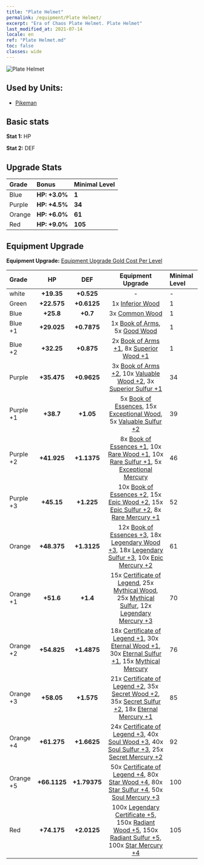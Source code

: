 ```yaml
---
title: "Plate Helmet"
permalink: /equipment/Plate Helmet/
excerpt: "Era of Chaos Plate Helmet. Plate Helmet"
last_modified_at: 2021-07-14
locale: en
ref: "Plate Helmet.md"
toc: false
classes: wide
---
```


  ![Plate Helmet](/images/e/e_1012.png)

## Used by Units:

* [Pikeman](/units/Pikeman/) 


## Basic stats
 **Stat 1:** HP

 **Stat 2:** DEF

## Upgrade Stats

  |     Grade    |   Bonus | Minimal Level | 
  |:-------------|:--------|:--------------| 
  | Blue | **HP: +3.0%** | **1** | 
  | Purple | **HP: +4.5%** | **34** | 
  | Orange | **HP: +6.0%** | **61** | 
  | Red | **HP: +9.0%** | **105** | 


## Equipment Upgrade
 **Equipment Upgrade:** [Equipment Upgrade Gold Cost Per Level](/equipment/EquipmentUpgradeCostPerLevel/) 

  |          Grade      | HP | DEF | Equipment Upgrade | Minimal Level |
  |:--------------------|:---------:|:---------:|:----------------:|:--------------|
  | white | **+19.35** | **+0.525** | - | - |
  | Green | **+22.575** | **+0.6125** | 1x [Inferior Wood](/Items/mat_1/) | 1 |
  | Blue | **+25.8** | **+0.7** | 3x [Common Wood](/Items/mat_7/) | 1 |
  | Blue +1 | **+29.025** | **+0.7875** | 1x [Book of Arms](/Items/mat_18/), 5x [Good Wood](/Items/mat_13/) | 1 |
  | Blue +2 | **+32.25** | **+0.875** | 2x [Book of Arms +1](/Items/mat_25/), 8x [Superior Wood +1](/Items/mat_20/) | 1 |
  | Purple | **+35.475** | **+0.9625** | 3x [Book of Arms +2](/Items/mat_32/), 10x [Valuable Wood +2](/Items/mat_27/), 3x [Superior Sulfur +1](/Items/mat_22/) | 34 |
  | Purple +1 | **+38.7** | **+1.05** | 5x [Book of Essences](/Items/mat_39/), 15x [Exceptional Wood](/Items/mat_34/), 5x [Valuable Sulfur +2](/Items/mat_29/) | 39 |
  | Purple +2 | **+41.925** | **+1.1375** | 8x [Book of Essences +1](/Items/mat_46/), 10x [Rare Wood +1](/Items/mat_41/), 10x [Rare Sulfur +1](/Items/mat_43/), 5x [Exceptional Mercury](/Items/mat_35/) | 46 |
  | Purple +3 | **+45.15** | **+1.225** | 10x [Book of Essences +2](/Items/mat_53/), 15x [Epic Wood +2](/Items/mat_48/), 15x [Epic Sulfur +2](/Items/mat_50/), 8x [Rare Mercury +1](/Items/mat_42/) | 52 |
  | Orange | **+48.375** | **+1.3125** | 12x [Book of Essences +3](/Items/mat_60/), 18x [Legendary Wood +3](/Items/mat_55/), 18x [Legendary Sulfur +3](/Items/mat_57/), 10x [Epic Mercury +2](/Items/mat_49/) | 61 |
  | Orange +1 | **+51.6** | **+1.4** | 15x [Certificate of Legend](/Items/mat_67/), 25x [Mythical Wood](/Items/mat_62/), 25x [Mythical Sulfur](/Items/mat_64/), 12x [Legendary Mercury +3](/Items/mat_56/) | 70 |
  | Orange +2 | **+54.825** | **+1.4875** | 18x [Certificate of Legend +1](/Items/mat_74/), 30x [Eternal Wood +1](/Items/mat_69/), 30x [Eternal Sulfur +1](/Items/mat_71/), 15x [Mythical Mercury](/Items/mat_63/) | 76 |
  | Orange +3 | **+58.05** | **+1.575** | 21x [Certificate of Legend +2](/Items/mat_81/), 35x [Secret Wood +2](/Items/mat_76/), 35x [Secret Sulfur +2](/Items/mat_78/), 18x [Eternal Mercury +1](/Items/mat_70/) | 85 |
  | Orange +4 | **+61.275** | **+1.6625** | 24x [Certificate of Legend +3](/Items/mat_88/), 40x [Soul Wood +3](/Items/mat_83/), 40x [Soul Sulfur +3](/Items/mat_85/), 25x [Secret Mercury +2](/Items/mat_77/) | 92 |
  | Orange +5 | **+66.1125** | **+1.79375** | 50x [Certificate of Legend +4](/Items/mat_95/), 80x [Star Wood +4](/Items/mat_90/), 80x [Star Sulfur +4](/Items/mat_92/), 50x [Soul Mercury +3](/Items/mat_84/) | 100 |
  | Red | **+74.175** | **+2.0125** | 100x [Legendary Certificate +5](/Items/mat_102/), 150x [Radiant Wood +5](/Items/mat_97/), 150x [Radiant Sulfur +5](/Items/mat_99/), 100x [Star Mercury +4](/Items/mat_91/) | 105 |

